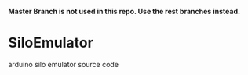 __Master Branch is not used in this repo. Use the rest branches instead.__

# SiloEmulator
arduino silo emulator source code

